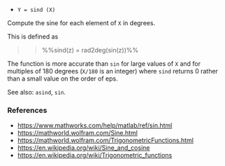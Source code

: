 * `Y = sind (X)`

Compute the sine for each element of `X` in degrees.

This is defined as

>> %%sind(z) = rad2deg(sin(z))%%

The function is more accurate than `sin` for large values of `X` and
for multiples of 180 degrees (`X/180` is an integer) where `sind`
returns 0 rather than a small value on the order of eps.

See also: `asind`, `sin`.

### References

* https://www.mathworks.com/help/matlab/ref/sin.html
* https://mathworld.wolfram.com/Sine.html
* https://mathworld.wolfram.com/TrigonometricFunctions.html
* https://en.wikipedia.org/wiki/Sine_and_cosine
* https://en.wikipedia.org/wiki/Trigonometric_functions
